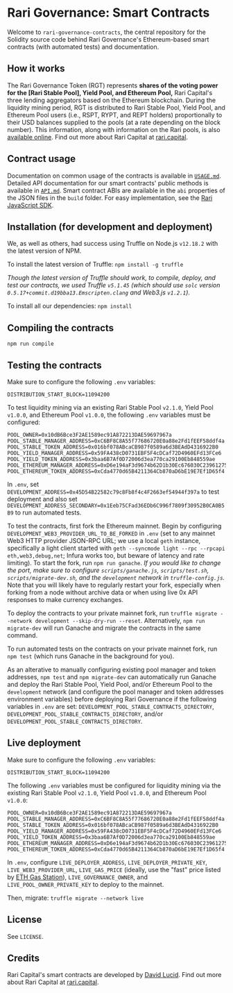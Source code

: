 # Rari Governance: Smart Contracts

Welcome to `rari-governance-contracts`, the central repository for the Solidity source code behind Rari Governance's Ethereum-based smart contracts (with automated tests) and documentation.

## How it works

The Rari Governance Token (RGT) represents **shares of the voting power for the [Rari Stable Pool], Yield Pool, and Ethereum Pool,** Rari Capital's three lending aggregators based on the Ethereum blockchain. During the liquidity mining period, RGT is distributed to Rari Stable Pool, Yield Pool, and Ethereum Pool users (i.e., RSPT, RYPT, and REPT holders) proportionally to their USD balances supplied to the pools (at a rate depending on the block number). This information, along with information on the Rari pools, is also [available online](https://rari.capital/current.html). Find out more about Rari Capital at [rari.capital](https://rari.capital).

## Contract usage

Documentation on common usage of the contracts is available in [`USAGE.md`](USAGE.md). Detailed API documentation for our smart contracts' public methods is available in [`API.md`](API.md). Smart contract ABIs are available in the `abi` properties of the JSON files in the `build` folder. For easy implementation, see the [Rari JavaScript SDK](https://github.com/Rari-Capital/rari-sdk).

## Installation (for development and deployment)

We, as well as others, had success using Truffle on Node.js `v12.18.2` with the latest version of NPM.

To install the latest version of Truffle: `npm install -g truffle`

*Though the latest version of Truffle should work, to compile, deploy, and test our contracts, we used Truffle `v5.1.45` (which should use `solc` version `0.5.17+commit.d19bba13.Emscripten.clang` and Web3.js `v1.2.1`).*

To install all our dependencies: `npm install`

## Compiling the contracts

`npm run compile`

## Testing the contracts

Make sure to configure the following `.env` variables:

    DISTRIBUTION_START_BLOCK=11094200

To test liquidity mining via an existing Rari Stable Pool `v2.1.0`, Yield Pool `v1.0.0`, and Ethereum Pool `v1.0.0`, the following `.env` variables must be configured:

    POOL_OWNER=0x10dB6Bce3F2AE1589ec91A872213DAE59697967a
    POOL_STABLE_MANAGER_ADDRESS=0xC6BF8C8A55f77686720E0a88e2Fd1fEEF58ddf4a
    POOL_STABLE_TOKEN_ADDRESS=0x016bf078ABcaCB987f0589a6d3BEAdD4316922B0
    POOL_YIELD_MANAGER_ADDRESS=0x59FA438cD0731EBF5F4cDCaf72D4960EFd13FCe6
    POOL_YIELD_TOKEN_ADDRESS=0x3baa6B7Af0D72006d3ea770ca29100Eb848559ae
    POOL_ETHEREUM_MANAGER_ADDRESS=0xD6e194aF3d9674b62D1b30Ec676030C23961275e
    POOL_ETHEREUM_TOKEN_ADDRESS=0xCda4770d65B4211364Cb870aD6bE19E7Ef1D65f4

In `.env`, set `DEVELOPMENT_ADDRESS=0x45D54B22582c79c8Fb8f4c4F2663ef54944f397a` to test deployment and also set `DEVELOPMENT_ADDRESS_SECONDARY=0x1Eeb75CFad36EDb6C996f7809f30952B0CA0B5B9` to run automated tests.

To test the contracts, first fork the Ethereum mainnet. Begin by configuring `DEVELOPMENT_WEB3_PROVIDER_URL_TO_BE_FORKED` in `.env` (set to any mainnet Web3 HTTP provider JSON-RPC URL; we use a local `geth` instance, specifically a light client started with `geth --syncmode light --rpc --rpcapi eth,web3,debug,net`; Infura works too, but beware of latency and rate limiting). To start the fork, run `npm run ganache`. *If you would like to change the port, make sure to configure `scripts/ganache.js`, `scripts/test.sh`, `scripts/migrate-dev.sh`, and the `development` network in `truffle-config.js`.* Note that you will likely have to regularly restart your fork, especially when forking from a node without archive data or when using live 0x API responses to make currency exchanges.

To deploy the contracts to your private mainnet fork, run `truffle migrate --network development --skip-dry-run --reset`. Alternatively, `npm run migrate-dev` will run Ganache and migrate the contracts in the same command.

To run automated tests on the contracts on your private mainnet fork, run `npm test` (which runs Ganache in the background for you).

As an alterative to manually configuring existing pool manager and token addresses, `npm test` and `npm migrate-dev` can automatically run Ganache and deploy the Rari Stable Pool, Yield Pool, and/or Ethereum Pool to the `development` network (and configure the pool manager and token addresses environment variables) before deploying Rari Governance if the following variables in `.env` are set: `DEVELOPMENT_POOL_STABLE_CONTRACTS_DIRECTORY`, `DEVELOPMENT_POOL_STABLE_CONTRACTS_DIRECTORY`, and/or `DEVELOPMENT_POOL_STABLE_CONTRACTS_DIRECTORY`.

## Live deployment

Make sure to configure the following `.env` variables:

    DISTRIBUTION_START_BLOCK=11094200

The following `.env` variables must be configured for liquidity mining via the existing Rari Stable Pool `v2.1.0`, Yield Pool `v1.0.0`, and Ethereum Pool `v1.0.0`:

    POOL_OWNER=0x10dB6Bce3F2AE1589ec91A872213DAE59697967a
    POOL_STABLE_MANAGER_ADDRESS=0xC6BF8C8A55f77686720E0a88e2Fd1fEEF58ddf4a
    POOL_STABLE_TOKEN_ADDRESS=0x016bf078ABcaCB987f0589a6d3BEAdD4316922B0
    POOL_YIELD_MANAGER_ADDRESS=0x59FA438cD0731EBF5F4cDCaf72D4960EFd13FCe6
    POOL_YIELD_TOKEN_ADDRESS=0x3baa6B7Af0D72006d3ea770ca29100Eb848559ae
    POOL_ETHEREUM_MANAGER_ADDRESS=0xD6e194aF3d9674b62D1b30Ec676030C23961275e
    POOL_ETHEREUM_TOKEN_ADDRESS=0xCda4770d65B4211364Cb870aD6bE19E7Ef1D65f4

In `.env`, configure `LIVE_DEPLOYER_ADDRESS`, `LIVE_DEPLOYER_PRIVATE_KEY`, `LIVE_WEB3_PROVIDER_URL`, `LIVE_GAS_PRICE` (ideally, use the "fast" price listed by [ETH Gas Station](https://www.ethgasstation.info/)), `LIVE_GOVERNANCE_OWNER`, and `LIVE_POOL_OWNER_PRIVATE_KEY` to deploy to the mainnet.

Then, migrate: `truffle migrate --network live`

## License

See `LICENSE`.

## Credits

Rari Capital's smart contracts are developed by [David Lucid](https://github.com/davidlucid). Find out more about Rari Capital at [rari.capital](https://rari.capital).
